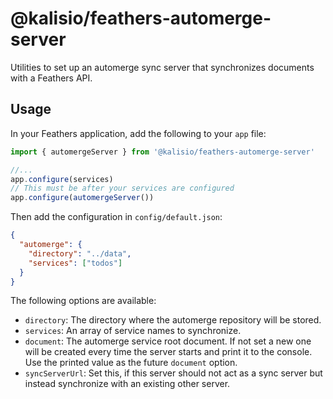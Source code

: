 # @kalisio/feathers-automerge-server

Utilities to set up an automerge sync server that synchronizes documents with a Feathers API.

## Usage

In your Feathers application, add the following to your `app` file:

```ts
import { automergeServer } from '@kalisio/feathers-automerge-server'

//...
app.configure(services)
// This must be after your services are configured
app.configure(automergeServer())
```

Then add the configuration in `config/default.json`:

```json
{
  "automerge": {
    "directory": "../data",
    "services": ["todos"]
  }
}
```

The following options are available:

- `directory`: The directory where the automerge repository will be stored.
- `services`: An array of service names to synchronize.
- `document`: The automerge service root document. If not set a new one will be created every time the server starts and print it to the console. Use the printed value as the future `document` option.
- `syncServerUrl`: Set this, if this server should not act as a sync server but instead synchronize with an existing other server.
